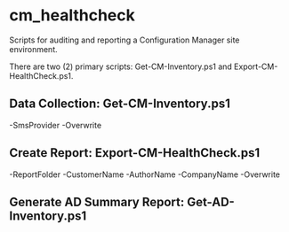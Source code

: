 # cm_healthcheck
Scripts for auditing and reporting a Configuration Manager site environment.

There are two (2) primary scripts: Get-CM-Inventory.ps1 and Export-CM-HealthCheck.ps1.

## Data Collection: Get-CM-Inventory.ps1

-SmsProvider <FQDN of top-level SCCM site server>
-Overwrite <switch>

## Create Report: Export-CM-HealthCheck.ps1

-ReportFolder <path to server data files>
-CustomerName <name>
-AuthorName <name>
-CompanyName <name>
-Overwrite <switch>

## Generate AD Summary Report: Get-AD-Inventory.ps1
